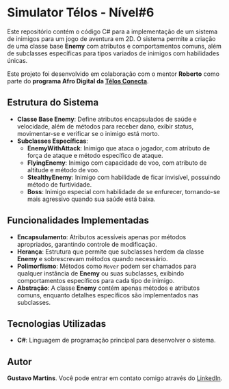 # Simulator Télos - Nível#6

Este repositório contém o código C# para a implementação de um sistema de inimigos para um jogo de aventura em 2D. O sistema permite a criação de uma classe base **Enemy** com atributos e comportamentos comuns, além de subclasses específicas para tipos variados de inimigos com habilidades únicas.

Este projeto foi desenvolvido em colaboração com o mentor **Roberto** como parte do **programa Afro Digital da [Télos Conecta](https://www.telosconecta.com)**.

## Estrutura do Sistema

- **Classe Base Enemy**: Define atributos encapsulados de saúde e velocidade, além de métodos para receber dano, exibir status, movimentar-se e verificar se o inimigo está morto.
- **Subclasses Específicas**:
  - **EnemyWithAttack**: Inimigo que ataca o jogador, com atributo de força de ataque e método específico de ataque.
  - **FlyingEnemy**: Inimigo com capacidade de voo, com atributo de altitude e método de voo.
  - **StealthyEnemy**: Inimigo com habilidade de ficar invisível, possuindo método de furtividade.
  - **Boss**: Inimigo especial com habilidade de se enfurecer, tornando-se mais agressivo quando sua saúde está baixa.

## Funcionalidades Implementadas

- **Encapsulamento**: Atributos acessíveis apenas por métodos apropriados, garantindo controle de modificação.
- **Herança**: Estrutura que permite que subclasses herdem da classe **Enemy** e sobrescrevam métodos quando necessário.
- **Polimorfismo**: Métodos como `Mover` podem ser chamados para qualquer instância de **Enemy** ou suas subclasses, exibindo comportamentos específicos para cada tipo de inimigo.
- **Abstração**: A classe **Enemy** contém apenas métodos e atributos comuns, enquanto detalhes específicos são implementados nas subclasses.

## Tecnologias Utilizadas

- **C#**: Linguagem de programação principal para desenvolver o sistema.

## Autor

**Gustavo Martins**. Você pode entrar em contato comigo através do [LinkedIn](https://www.linkedin.com/in/gustavo-henrique-martins-1b031929b/).
